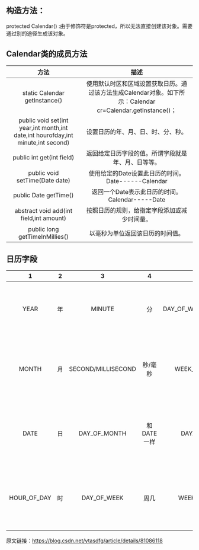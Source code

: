 <!--
 * @Author: 冰彦糖
 * @Date: 2019-12-24 20:32:54
 * @LastEditTime : 2019-12-24 20:38:12
 * @LastEditors  : Please set LastEditors
 * @Description: In User Settings Edit
 * @FilePath: \undefinedd:\Github\Xmind-and-md\md\Javaweb\2day.md
 -->
 ## 构造方法：
 protected Calendar() :由于修饰符是protected，所以无法直接创建该对象。需要通过别的途径生成该对象。
## Calendar类的成员方法
方法|描述
:-:|:-:
static Calendar getInstance()|使用默认时区和区域设置获取日历。通过该方法生成Calendar对象。如下所示：Calendar cr=Calendar.getInstance()；
public void set(int year,int month,int date,int hourofday,int minute,int second)|设置日历的年、月、日、时、分、秒。
public int get(int field)|返回给定日历字段的值。所谓字段就是年、月、日等等。
public void setTime(Date date)|使用给定的Date设置此日历的时间。Date------Calendar
public Date getTime()|返回一个Date表示此日历的时间。Calendar-----Date
abstract void add(int field,int amount)|按照日历的规则，给指定字段添加或减少时间量。
public long getTimeInMillies()|以毫秒为单位返回该日历的时间值。
## 日历字段
1|2|3|4|5|6
:-:|:-:|:-:|:-:|:-:|:-:
YEAR|年|MINUTE|分|DAY_OF_WEEK_IN_MONTH|某月中第几周
MONTH|月|SECOND/MILLISECOND|秒/毫秒|WEEK_OF_MONTH|日历式的第几周
DATE|日|DAY_OF_MONTH|和DATE一样|DAY_OF_YEAR|一年的第多少天
HOUR_OF_DAY|时|DAY_OF_WEEK|周几|WEEK_OF_YEAR|一年的第多少周
原文链接：https://blog.csdn.net/ytasdfg/article/details/81086118